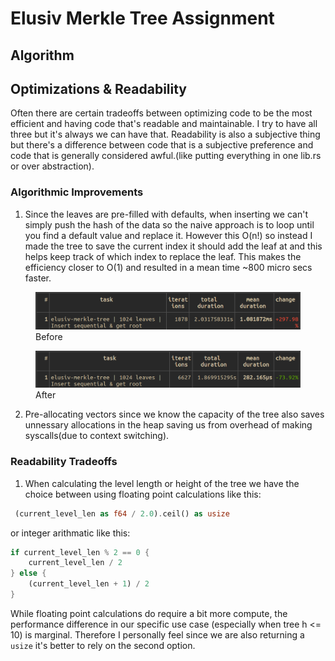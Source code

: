 # Elusiv Merkle Tree Assignment


## Algorithm

## Optimizations & Readability
Often there are certain tradeoffs between optimizing code to be
the most efficient and having code that's readable and maintainable.
I try to have all three but it's always we can have that. Readability
is also a subjective thing but there's a difference between code that is
a subjective preference and code that is generally considered awful.(like putting everything in one lib.rs or over abstraction).

### Algorithmic Improvements
1. Since the leaves are pre-filled with defaults, when inserting we can't simply push the hash of the data so the naive approach is to loop until you find a default value and replace it. However this O(n!) so instead I made the tree to save the current index it should add the leaf at and this helps keep track of which index to replace the leaf. This makes the efficiency closer to O(1) and resulted in a mean time ~800 micro secs faster.

<!-- ![Before](images/1-before.png)
![After](images/1-after.png) -->
<figure>
  <img src="images/1-before.png" alt="Before">
  <figcaption>Before</figcaption>
</figure>
<figure>
  <img src="images/1-after.png" alt="After">
  <figcaption>After</figcaption>
</figure>

2. Pre-allocating vectors since we know the capacity of the tree also saves unnessary allocations
in the heap saving us from overhead of making syscalls(due to context switching). 

### Readability Tradeoffs
1. When calculating the level length or height of the tree we have the choice between using floating point calculations like this:
```rs
 (current_level_len as f64 / 2.0).ceil() as usize
```
or integer arithmatic like this:
```rs
if current_level_len % 2 == 0 {
    current_level_len / 2
} else {
    (current_level_len + 1) / 2
}
```

While floating point calculations do require a bit more compute, the performance
difference in our specific use case (especially when tree h <= 10) is
marginal. Therefore I personally feel since we are also returning a `usize` it's better
to rely on the second option.

